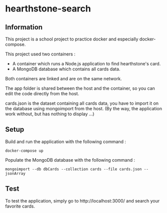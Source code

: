 # hearthstone-search

## Information

This project is a school project to practice docker and especially docker-compose. 

This project used two containers :
- A container which runs a Node.js application to find hearthstone's card.
- A MongoDB database which contains all cards data.

Both containers are linked and are on the same network. 

The app folder is shared between the host and the container, so you can edit the code directly from the host.

cards.json is the dataset containing all cards data, you have to import it on the database using mongoimport from the host. (By the way, the application work without, but has nothing to display ...)

## Setup

Build and run the application with the following command : 

```
docker-compose up
```

Populate the MongoDB database with the following command :

```
mongoimport --db dbCards --collection cards --file cards.json --jsonArray
```

## Test

To test the application, simply go to http://localhost:3000/ and search your favorite cards. 